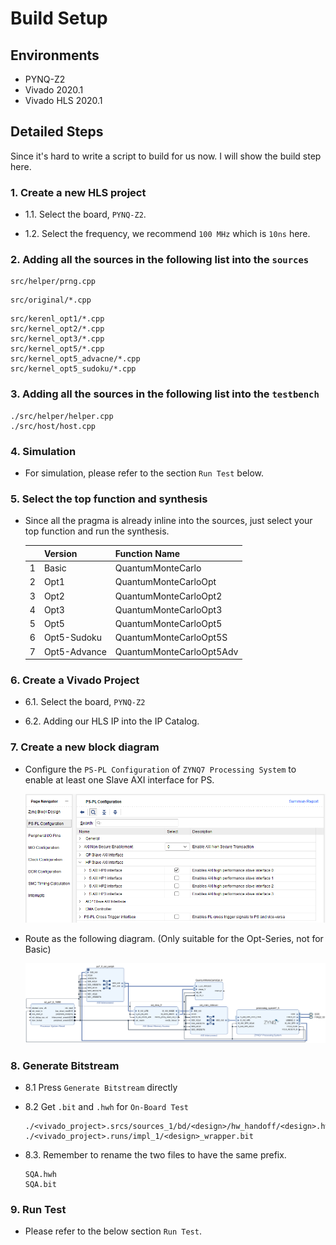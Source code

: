# Build Setup

## Environments

* PYNQ-Z2
* Vivado 2020.1
* Vivado HLS 2020.1

## Detailed Steps

Since it's hard to write a script to build for us now. I will show the build step here.

### 1. Create a new HLS project

* 1.1. Select the board, `PYNQ-Z2`.

* 1.2. Select the frequency, we recommend `100 MHz` which is `10ns` here.

### 2. Adding all the sources in the following list into the `sources`

```text
src/helper/prng.cpp
```

```text
src/original/*.cpp
```

```text
src/kerenl_opt1/*.cpp
src/kernel_opt2/*.cpp
src/kernel_opt3/*.cpp
src/kernel_opt5/*.cpp
src/kernel_opt5_advacne/*.cpp
src/kernel_opt5_sudoku/*.cpp
```

### 3. Adding all the sources in the following list into the `testbench`

```text
./src/helper/helper.cpp
./src/host/host.cpp
```

### 4. Simulation

* For simulation, please refer to the section `Run Test` below.

### 5. Select the top function and synthesis

* Since all the pragma is already inline into the sources, just select your top function and run the synthesis.

    |     | Version      | Function Name            |
    | --- | ------------ | ------------------------ |
    | 1   | Basic        | QuantumMonteCarlo        |
    | 2   | Opt1         | QuantumMonteCarloOpt     |
    | 3   | Opt2         | QuantumMonteCarloOpt2    |
    | 4   | Opt3         | QuantumMonteCarloOpt3    |
    | 5   | Opt5         | QuantumMonteCarloOpt5    |
    | 6   | Opt5-Sudoku  | QuantumMonteCarloOpt5S   |
    | 7   | Opt5-Advance | QuantumMonteCarloOpt5Adv |

### 6. Create a Vivado Project

* 6.1. Select the board, `PYNQ-Z2`

* 6.2. Adding our HLS IP into the IP Catalog.

### 7. Create a new block diagram

* Configure the `PS-PL Configuration` of `ZYNQ7 Processing System` to enable at least one Slave AXI interface for PS.

    ![ps_pl_config](https://raw.githubusercontent.com/allen880117/Simulated-Quantum-Annealing/main/docs/report_images/ps_pl_config.png)

* Route as the following diagram. (Only suitable for the Opt-Series, not for Basic)

    ![bd](https://raw.githubusercontent.com/allen880117/Simulated-Quantum-Annealing/main/docs/report_images/block_diagram.png)

### 8. Generate Bitstream

* 8.1 Press `Generate Bitstream` directly

* 8.2 Get `.bit` and `.hwh` for `On-Board Test`

    ```text
    ./<vivado_project>.srcs/sources_1/bd/<design>/hw_handoff/<design>.hwh
    ./<vivado_project>.runs/impl_1/<design>_wrapper.bit
    ```

* 8.3. Remember to rename the two files to have the same prefix.

    ```text
    SQA.hwh
    SQA.bit
    ```

### 9. Run Test

* Please refer to the below section `Run Test`.
